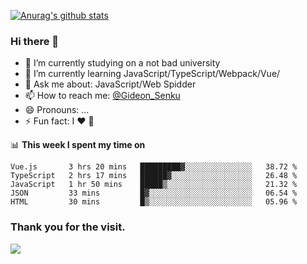 [![Anurag's github stats](https://github-readme-stats.vercel.app/api?username=gideonsenku)](https://github.com/anuraghazra/github-readme-stats)
### Hi there 👋
- 🔭 I’m currently studying on a not bad university 
- 🌱 I’m currently learning JavaScript/TypeScript/Webpack/Vue/
- 💬 Ask me about: JavaScript/Web Spidder 
- 📫 How to reach me: [@Gideon_Senku](https://t.me/Gideon_Senku)
- 😄 Pronouns: ...
- ⚡ Fun fact: I ❤️ 🎵

📊 **This week I spent my time on**
<!--START_SECTION:waka-->
```text
Vue.js       3 hrs 20 mins   █████████▓░░░░░░░░░░░░░░░   38.72 % 
TypeScript   2 hrs 17 mins   ██████▓░░░░░░░░░░░░░░░░░░   26.48 % 
JavaScript   1 hr 50 mins    █████▒░░░░░░░░░░░░░░░░░░░   21.32 % 
JSON         33 mins         █▓░░░░░░░░░░░░░░░░░░░░░░░   06.54 % 
HTML         30 mins         █▒░░░░░░░░░░░░░░░░░░░░░░░   05.96 % 
```
<!--END_SECTION:waka-->


### Thank you for the visit.
![](http://profile-counter.glitch.me/gideonsenku/count.svg)
<!--
**GideonSenku/GideonSenku** is a ✨ _special_ ✨ repository because its `README.md` (this file) appears on your GitHub profile.

Here are some ideas to get you started:

- 🔭 I’m currently working on ...
- 🌱 I’m currently learning ...
- 👯 I’m looking to collaborate on ...
- 🤔 I’m looking for help with ...
- 💬 Ask me about ...
- 📫 How to reach me: ...
- 😄 Pronouns: ...
- ⚡ Fun fact: ...
-->
